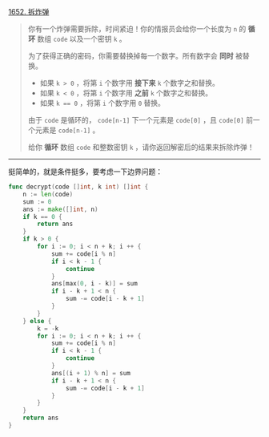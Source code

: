 [1652. 拆炸弹](https://leetcode.cn/problems/defuse-the-bomb/)

> 你有一个炸弹需要拆除，时间紧迫！你的情报员会给你一个长度为 `n` 的 **循环** 数组 `code` 以及一个密钥 `k` 。
>
> 为了获得正确的密码，你需要替换掉每一个数字。所有数字会 **同时** 被替换。
>
> - 如果 `k > 0` ，将第 `i` 个数字用 **接下来** `k` 个数字之和替换。
> - 如果 `k < 0` ，将第 `i` 个数字用 **之前** `k` 个数字之和替换。
> - 如果 `k == 0` ，将第 `i` 个数字用 `0` 替换。
>
> 由于 `code` 是循环的， `code[n-1]` 下一个元素是 `code[0]` ，且 `code[0]` 前一个元素是 `code[n-1]` 。
>
> 给你 **循环** 数组 `code` 和整数密钥 `k` ，请你返回解密后的结果来拆除炸弹！

---

挺简单的，就是条件挺多，要考虑一下边界问题：

```go
func decrypt(code []int, k int) []int {
    n := len(code)
    sum := 0
    ans := make([]int, n)
    if k == 0 {
        return ans
    }
    if k > 0 {
        for i := 0; i < n + k; i ++ {
            sum += code[i % n]
            if i < k - 1 {
                continue
            }
            ans[max(0, i - k)] = sum
            if i - k + 1 < n {
                sum -= code[i - k + 1]
            }
        }
    } else {
        k = -k
        for i := 0; i < n + k; i ++ {
            sum += code[i % n]
            if i < k - 1 {
                continue
            }
            ans[(i + 1) % n] = sum
            if i - k + 1 < n {
                sum -= code[i - k + 1]
            }
        }
    }
    return ans
}
```

